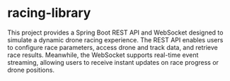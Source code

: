 # racing-library

This project provides a Spring Boot REST API and WebSocket designed to simulate a dynamic drone racing experience. The REST API enables users to configure race parameters, access drone and track data, and retrieve race results. Meanwhile, the WebSocket supports real-time event streaming, allowing users to receive instant updates on race progress or drone positions.